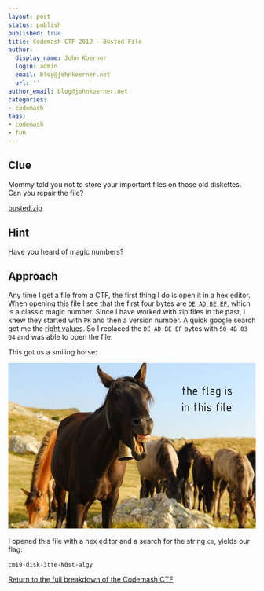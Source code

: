```yaml
---
layout: post
status: publish
published: true
title: Codemash CTF 2019 - Busted File
author:
  display_name: John Koerner
  login: admin
  email: blog@johnkoerner.net
  url: ''
author_email: blog@johnkoerner.net
categories:
- codemash
tags:
- codemash
- fun
---
```


Clue
---
Mommy told you not to store your important files on those old diskettes. Can you repair the file?

[busted.zip](/content/busted.zip)

Hint
---
Have you heard of magic numbers?


Approach
---
Any time I get a file from a CTF, the first thing I do is open it in a hex editor.  When opening this file I see that the first four bytes are [`DE AD BE EF`](https://en.wikipedia.org/wiki/Magic_number_(programming)#Magic_debug_values), which is a classic magic number.  Since I have worked with zip files in the past, I knew they started with `PK` and then a version number. A quick google search got me the [right values](https://en.wikipedia.org/wiki/Zip_(file_format)).  So I replaced the `DE AD BE EF` bytes with `50 4B 03 04` and was able to open the file.

This got us a smiling horse:

![horseWithFlag](/content/busted-contents.jpg)

I opened this file with a hex editor and a search for the string `cm`, yields our flag:

```
cm19-disk-3tte-N0st-algy
```

[Return to the full breakdown of the Codemash CTF](/codemash/codemash-ctf-breakdown-2019/)
